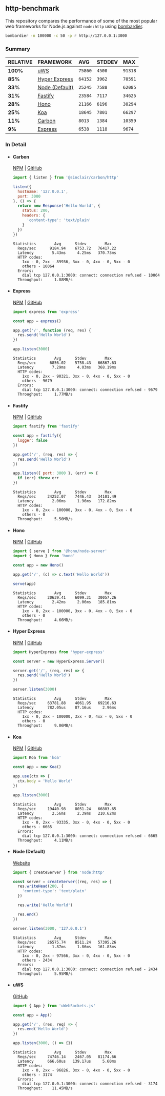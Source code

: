 ## http-benchmark

This repository compares the performance of some of the most popular web frameworks for Node.js against `node:http` using [bombardier](https://github.com/codesenberg/bombardier).

```bash
bombardier -n 100000 -c 50 -p r http://127.0.0.1:3000
```

### Summary

| RELATIVE | FRAMEWORK | AVG | STDDEV | MAX |
| :--- | :--- | :--- | :--- | :--- |
| **100%** | [uWS](#uws) | `75860` | `4500` | `91318` |
| **85%** | [Hyper Express](#hyper-express) | `64152` | `3962` | `70591` |
| **33%** | [Node (Default)](#node-default) | `25245` | `7588` | `62085` |
| **31%** | [Fastify](#fastify) | `23584` | `7117` | `34625` |
| **28%** | [Hono](#hono) | `21166` | `6196` | `30294` |
| **25%** | [Koa](#koa) | `18645` | `7801` | `66297` |
| **11%** | [Carbon](#carbon) | `8013` | `1384` | `10359` |
| **9%** | [Express](#express) | `6538` | `1118` | `9674` |


### In Detail

- #### Carbon
  [NPM](https://npmjs.com/@sinclair/carbon) | [GitHub](https://github.com/sinclairzx81/carbon)
  ```js
  import { listen } from '@sinclair/carbon/http'

  listen({
    hostname: '127.0.0.1',
    port: 3000
  }, () => {
    return new Response('Hello World', {
      status: 200,
      headers: {
        'content-type': 'text/plain'
      }
    })
  })
  ```

  ```
  Statistics        Avg      Stdev        Max
    Reqs/sec      9184.94    6753.72   76417.22
    Latency        5.43ms     4.25ms   370.73ms
    HTTP codes:
      1xx - 0, 2xx - 89936, 3xx - 0, 4xx - 0, 5xx - 0
      others - 10064
    Errors:
      dial tcp 127.0.0.1:3000: connect: connection refused - 10064
    Throughput:     1.88MB/s
  ```

- #### Express
  [NPM](https://npmjs.com/express) | [GitHub](https://github.com/expressjs/express)
  ```js
  import express from 'express'

  const app = express()

  app.get('/', function (req, res) {
    res.send('Hello World')
  })

  app.listen(3000)
  ```

  ```
  Statistics        Avg      Stdev        Max
    Reqs/sec      6856.02    5758.43   66867.63
    Latency        7.29ms     4.03ms   368.19ms
    HTTP codes:
      1xx - 0, 2xx - 90321, 3xx - 0, 4xx - 0, 5xx - 0
      others - 9679
    Errors:
      dial tcp 127.0.0.1:3000: connect: connection refused - 9679
    Throughput:     1.77MB/s
  ```

- #### Fastify
  [NPM](https://npmjs.com/fastify) | [GitHub](https://github.com/fastify/fastify)
  ```js
  import fastify from 'fastify'

  const app = fastify({
    logger: false
  })

  app.get('/', (req, res) => {
    res.send('Hello World')
  })

  app.listen({ port: 3000 }, (err) => {
    if (err) throw err
  })
  ```

  ```
  Statistics        Avg      Stdev        Max
    Reqs/sec     24252.07    7446.43   34101.49
    Latency        2.06ms     1.96ms   172.82ms
    HTTP codes:
      1xx - 0, 2xx - 100000, 3xx - 0, 4xx - 0, 5xx - 0
      others - 0
    Throughput:     5.50MB/s
  ```

- #### Hono
  [NPM](https://npmjs.com/hono) | [GitHub](https://github.com/honojs/hono)
  ```js
  import { serve } from '@hono/node-server'
  import { Hono } from 'hono'

  const app = new Hono()

  app.get('/', (c) => c.text('Hello World'))

  serve(app)
  ```

  ```
  Statistics        Avg      Stdev        Max
    Reqs/sec     20639.41    6099.31   30057.26
    Latency        2.42ms     2.06ms   185.81ms
    HTTP codes:
      1xx - 0, 2xx - 100000, 3xx - 0, 4xx - 0, 5xx - 0
      others - 0
    Throughput:     4.66MB/s
  ```

- #### Hyper Express
  [NPM](https://npmjs.com/hyper-express) | [GitHub](https://github.com/kartikk221/hyper-express)
  ```js
  import HyperExpress from 'hyper-express'

  const server = new HyperExpress.Server()

  server.get('/', (req, res) => {
    res.send('Hello World')
  })

  server.listen(3000)
  ```

  ```
  Statistics        Avg      Stdev        Max
    Reqs/sec     63781.88    4061.95   69216.63
    Latency      782.05us    87.16us     2.96ms
    HTTP codes:
      1xx - 0, 2xx - 100000, 3xx - 0, 4xx - 0, 5xx - 0
      others - 0
    Throughput:     9.06MB/s
  ```

- #### Koa
  [NPM](https://npmjs.com/koa) | [GitHub](https://github.com/koajs/koa)
  ```js
  import Koa from 'koa'

  const app = new Koa()

  app.use(ctx => {
    ctx.body = 'Hello World'
  })

  app.listen(3000)
  ```

  ```
  Statistics        Avg      Stdev        Max
    Reqs/sec     19440.98    8051.24   66803.65
    Latency        2.56ms     2.39ms   210.62ms
    HTTP codes:
      1xx - 0, 2xx - 93335, 3xx - 0, 4xx - 0, 5xx - 0
      others - 6665
    Errors:
      dial tcp 127.0.0.1:3000: connect: connection refused - 6665
    Throughput:     4.11MB/s
  ```

- #### Node (Default)
  [Website](https://nodejs.org/api/http.html)
  ```js
  import { createServer } from 'node:http'

  const server = createServer((req, res) => {
    res.writeHead(200, {
      'content-type': 'text/plain'
    })

    res.write('Hello World')

    res.end()
  })

  server.listen(3000, '127.0.0.1')
  ```

  ```
  Statistics        Avg      Stdev        Max
    Reqs/sec     26575.74    8511.24   57395.26
    Latency        1.87ms     1.86ms   161.83ms
    HTTP codes:
      1xx - 0, 2xx - 97566, 3xx - 0, 4xx - 0, 5xx - 0
      others - 2434
    Errors:
      dial tcp 127.0.0.1:3000: connect: connection refused - 2434
    Throughput:     5.95MB/s
  ```

- #### uWS
  [GitHub](https://github.com/uNetworking/uWebSockets.js)
  ```js
  import { App } from 'uWebSockets.js'

  const app = App()

  app.get('/', (res, req) => {
    res.end('Hello World')
  })

  app.listen(3000, () => {})
  ```

  ```
  Statistics        Avg      Stdev        Max
    Reqs/sec     74746.14    2467.05   81174.66
    Latency      666.60us   139.17us     5.60ms
    HTTP codes:
      1xx - 0, 2xx - 96826, 3xx - 0, 4xx - 0, 5xx - 0
      others - 3174
    Errors:
      dial tcp 127.0.0.1:3000: connect: connection refused - 3174
    Throughput:    11.45MB/s
  ```


